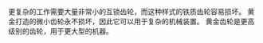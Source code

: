 <chapter name="item.goldGearItem.name"/>
<lore>
更复杂的工作需要大量非常小的互锁齿轮，而这种样式的铁质齿轮容易损坏。
黄金打造的微小齿轮永不损坏，因此它可以用于复杂的机械装置。
</lore>
<no_lore>
黄金齿轮是更高级别的齿轮，用于更大型的机器。
</no_lore>
<recipes_usages stack="buildcraftcore:gear_gold"/>
